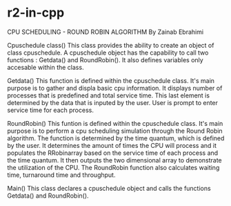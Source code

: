 r2-in-cpp
=========

CPU SCHEDULING - ROUND ROBIN ALGORITHM
By Zainab Ebrahimi

Cpuschedule class()
This class provides the ability to create an object of class cpuschedule.
A cpuschedule object has the capability to call two functions : Getdata()
and RoundRobin(). It also defines variables only accesable within the class.

Getdata()
This function is defined within the cpuschedule class. It's main purpose is
to gather and displa basic cpu information. It displays number of processes
that is predefined and total service time. This last element is determined
by the data that is inputed by the user. User is prompt to enter service
time for each process.

 
RoundRobin()
This funtion is defined within the cpuschedule class. It's main purpose is
to perform a cpu scheduling simulation through the Round Robin algorithm.
The function is determined by the time quantum, which is defined by the user.
It determines the amount of times the CPU will process and it populates the 
RRobinarray based on the service time of each process and the time quantum.
It then outputs the two dimensional array to demonstrate the utilization of
the CPU. The RoundRobin function also calculates waiting time, turnaround time
and throughput. 

Main()
This class declares a cpuschedule object and calls the functions Getdata() and
RoundRobin(). 
